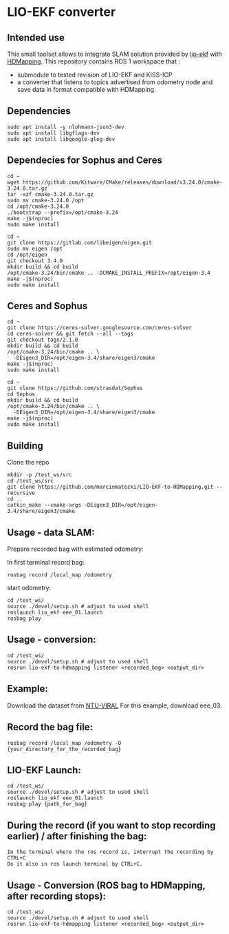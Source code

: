 # LIO-EKF converter

## Intended use 

This small toolset allows to integrate SLAM solution provided by [lio-ekf](https://github.com/YibinWu/LIO-EKF) with [HDMapping](https://github.com/MapsHD/HDMapping).
This repository contains ROS 1 workspace that :
  - submodule to tested revision of LIO-EKF and KISS-ICP
  - a converter that listens to topics advertised from odometry node and save data in format compatible with HDMapping.

## Dependencies

```shell
sudo apt install -y nlohmann-json3-dev
sudo apt install libgflags-dev
sudo apt install libgoogle-glog-dev
```

## Dependecies for Sophus and Ceres
```shell
cd ~
wget https://github.com/Kitware/CMake/releases/download/v3.24.0/cmake-3.24.0.tar.gz
tar -xzf cmake-3.24.0.tar.gz
sudo mv cmake-3.24.0 /opt
cd /opt/cmake-3.24.0
./bootstrap --prefix=/opt/cmake-3.24
make -j$(nproc)
sudo make install

cd ~
git clone https://gitlab.com/libeigen/eigen.git
sudo mv eigen /opt
cd /opt/eigen
git checkout 3.4.0
mkdir build && cd build
/opt/cmake-3.24/bin/cmake .. -DCMAKE_INSTALL_PREFIX=/opt/eigen-3.4
make -j$(nproc)
sudo make install
```

## Ceres and Sophus
```shell
cd ~
git clone https://ceres-solver.googlesource.com/ceres-solver
cd ceres-solver && git fetch --all --tags
git checkout tags/2.1.0
mkdir build && cd build
/opt/cmake-3.24/bin/cmake .. \
  -DEigen3_DIR=/opt/eigen-3.4/share/eigen3/cmake
make -j$(nproc)
sudo make install

cd ~
git clone https://github.com/strasdat/Sophus
cd Sophus
mkdir build && cd build
/opt/cmake-3.24/bin/cmake .. \
  -DEigen3_DIR=/opt/eigen-3.4/share/eigen3/cmake
make -j$(nproc)
sudo make install
```

## Building

Clone the repo
```shell
mkdir -p /test_ws/src
cd /test_ws/src
git clone https://github.com/marcinmatecki/LIO-EKF-to-HDMapping.git --recursive
cd ..
catkin_make --cmake-args -DEigen3_DIR=/opt/eigen-3.4/share/eigen3/cmake
```

## Usage - data SLAM:

Prepare recorded bag with estimated odometry:

In first terminal record bag:
```shell
rosbag record /local_map /odometry
```

 start odometry:
```shell 
cd /test_ws/
source ./devel/setup.sh # adjust to used shell
roslaunch lio_ekf eee_01.launch 
rosbag play
```

## Usage - conversion:

```shell
cd /test_ws/
source ./devel/setup.sh # adjust to used shell
rosrun lio-ekf-to-hdmapping listener <recorded_bag> <output_dir>
```

## Example:

Download the dataset from [NTU-VIRAL](https://ntu-aris.github.io/ntu_viral_dataset/)
For this example, download eee_03.

## Record the bag file:

```shell
rosbag record /local_map /odometry -O {your_directory_for_the_recorded_bag}
```

## LIO-EKF Launch:

```shell
cd /test_ws/
source ./devel/setup.sh # adjust to used shell
roslaunch lio_ekf eee_01.launch 
rosbag play {path_for_bag}
```

## During the record (if you want to stop recording earlier) / after finishing the bag:

```shell
In the terminal where the ros record is, interrupt the recording by CTRL+C
Do it also in ros launch terminal by CTRL+C.
```

## Usage - Conversion (ROS bag to HDMapping, after recording stops):

```shell
cd /test_ws/
source ./devel/setup.sh # adjust to used shell
rosrun lio-ekf-to-hdmapping listener <recorded_bag> <output_dir>
```
